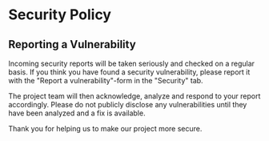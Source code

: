 # Security Policy

## Reporting a Vulnerability

Incoming security reports will be taken seriously and checked on a regular basis.
If you think you have found a security vulnerability, please report it with the "Report a vulnerability"-form in the "Security" tab.

The project team will then acknowledge, analyze and respond to your report accordingly.
Please do not publicly disclose any vulnerabilities until they have been analyzed and a fix is available.

Thank you for helping us to make our project more secure.
